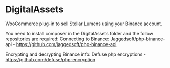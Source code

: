 # DigitalAssets
WooCommerce plug-in to sell Stellar Lumens using your Binance account.

You need to install composer in the DigitalAssets folder and the follow repositories are required:
Connecting to Binance: Jaggedsoft/php-binance-api - https://github.com/jaggedsoft/php-binance-api

Encrypting and decrypting Binance info: Defuse php encryptions - https://github.com/defuse/php-encryption
